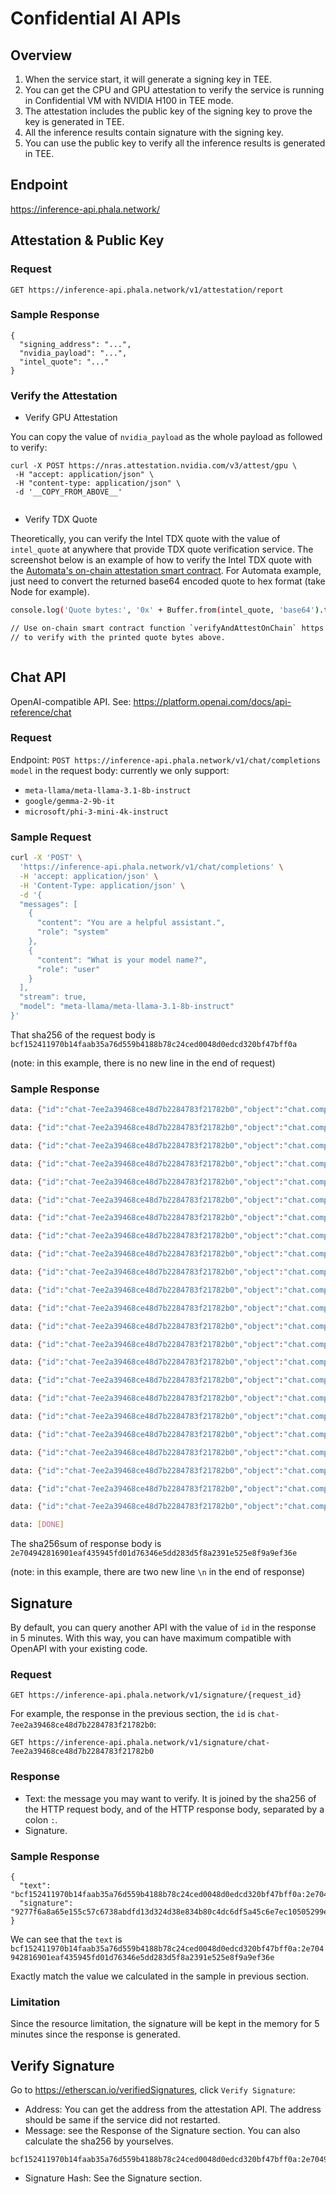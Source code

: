 # Confidential AI APIs

## Overview

1. When the service start, it will generate a signing key in TEE.
2. You can get the CPU and GPU attestation to verify the service is running in Confidential VM with NVIDIA H100 in TEE mode.
3. The attestation includes the public key of the signing key to prove the key is generated in TEE.
4. All the inference results contain signature with the signing key.
5. You can use the public key to verify all the inference results is generated in TEE. 

## Endpoint

https://inference-api.phala.network/

## Attestation & Public Key

### Request

`GET https://inference-api.phala.network/v1/attestation/report`

### Sample Response

```
{
  "signing_address": "...",
  "nvidia_payload": "...",
  "intel_quote": "..."
}
```

### Verify the Attestation

- Verify GPU Attestation

You can copy the value of `nvidia_payload` as the whole payload as followed to verify:

```
curl -X POST https://nras.attestation.nvidia.com/v3/attest/gpu \
 -H "accept: application/json" \
 -H "content-type: application/json" \
 -d '__COPY_FROM_ABOVE__'
```

<figure><img src="../.gitbook/assets/nvidia-gpu-attestation-v3.png" alt=""><figcaption></figcaption></figure>

- Verify TDX Quote

Theoretically, you can verify the Intel TDX quote with the value of `intel_quote` at anywhere that provide TDX quote verification service. The screenshot below is an example of how to verify the Intel TDX quote with the [Automata's on-chain attestation smart contract](https://explorer.ata.network/address/0xE26E11B257856B0bEBc4C759aaBDdea72B64351F/contract/65536_2/readContract#F6). For Automata example, just need to convert the returned base64 encoded quote to hex format (take Node for example).

```sh
console.log('Quote bytes:', '0x' + Buffer.from(intel_quote, 'base64').toString('hex'));

// Use on-chain smart contract function `verifyAndAttestOnChain` https://explorer.ata.network/address/0xE26E11B257856B0bEBc4C759aaBDdea72B64351F/contract/65536_2/readContract#F6
// to verify with the printed quote bytes above.
```

<figure><img src="../.gitbook/assets/automata-attestation.png" alt=""><figcaption></figcaption></figure>

## Chat API

OpenAI-compatible API. See: https://platform.openai.com/docs/api-reference/chat

### Request

Endpoint: `POST https://inference-api.phala.network/v1/chat/completions`
`model` in the request body: currently we only support:

- `meta-llama/meta-llama-3.1-8b-instruct`
- `google/gemma-2-9b-it`
- `microsoft/phi-3-mini-4k-instruct`

### Sample Request

```bash
curl -X 'POST' \
  'https://inference-api.phala.network/v1/chat/completions' \
  -H 'accept: application/json' \
  -H 'Content-Type: application/json' \
  -d '{
  "messages": [
    {
      "content": "You are a helpful assistant.",
      "role": "system"
    },
    {
      "content": "What is your model name?",
      "role": "user"
    }
  ],
  "stream": true,
  "model": "meta-llama/meta-llama-3.1-8b-instruct"
}'
```

That sha256 of the request body is `bcf152411970b14faab35a76d559b4188b78c24ced0048d0edcd320bf47bff0a`

(note: in this example, there is no new line in the end of request)

### Sample Response

```bash
data: {"id":"chat-7ee2a39468ce48d7b2284783f21782b0","object":"chat.completion.chunk","created":1728887353,"model":"meta-llama/meta-llama-3.1-8b-instruct","choices":[{"index":0,"delta":{"role":"assistant"},"logprobs":null,"finish_reason":null}]}

data: {"id":"chat-7ee2a39468ce48d7b2284783f21782b0","object":"chat.completion.chunk","created":1728887353,"model":"meta-llama/meta-llama-3.1-8b-instruct","choices":[{"index":0,"delta":{"content":"I"},"logprobs":null,"finish_reason":null}]}

data: {"id":"chat-7ee2a39468ce48d7b2284783f21782b0","object":"chat.completion.chunk","created":1728887353,"model":"meta-llama/meta-llama-3.1-8b-instruct","choices":[{"index":0,"delta":{"content":"'m"},"logprobs":null,"finish_reason":null}]}

data: {"id":"chat-7ee2a39468ce48d7b2284783f21782b0","object":"chat.completion.chunk","created":1728887353,"model":"meta-llama/meta-llama-3.1-8b-instruct","choices":[{"index":0,"delta":{"content":" an"},"logprobs":null,"finish_reason":null}]}

data: {"id":"chat-7ee2a39468ce48d7b2284783f21782b0","object":"chat.completion.chunk","created":1728887353,"model":"meta-llama/meta-llama-3.1-8b-instruct","choices":[{"index":0,"delta":{"content":" AI"},"logprobs":null,"finish_reason":null}]}

data: {"id":"chat-7ee2a39468ce48d7b2284783f21782b0","object":"chat.completion.chunk","created":1728887353,"model":"meta-llama/meta-llama-3.1-8b-instruct","choices":[{"index":0,"delta":{"content":" model"},"logprobs":null,"finish_reason":null}]}

data: {"id":"chat-7ee2a39468ce48d7b2284783f21782b0","object":"chat.completion.chunk","created":1728887353,"model":"meta-llama/meta-llama-3.1-8b-instruct","choices":[{"index":0,"delta":{"content":" known"},"logprobs":null,"finish_reason":null}]}

data: {"id":"chat-7ee2a39468ce48d7b2284783f21782b0","object":"chat.completion.chunk","created":1728887353,"model":"meta-llama/meta-llama-3.1-8b-instruct","choices":[{"index":0,"delta":{"content":" as"},"logprobs":null,"finish_reason":null}]}

data: {"id":"chat-7ee2a39468ce48d7b2284783f21782b0","object":"chat.completion.chunk","created":1728887353,"model":"meta-llama/meta-llama-3.1-8b-instruct","choices":[{"index":0,"delta":{"content":" L"},"logprobs":null,"finish_reason":null}]}

data: {"id":"chat-7ee2a39468ce48d7b2284783f21782b0","object":"chat.completion.chunk","created":1728887353,"model":"meta-llama/meta-llama-3.1-8b-instruct","choices":[{"index":0,"delta":{"content":"lama"},"logprobs":null,"finish_reason":null}]}

data: {"id":"chat-7ee2a39468ce48d7b2284783f21782b0","object":"chat.completion.chunk","created":1728887353,"model":"meta-llama/meta-llama-3.1-8b-instruct","choices":[{"index":0,"delta":{"content":"."},"logprobs":null,"finish_reason":null}]}

data: {"id":"chat-7ee2a39468ce48d7b2284783f21782b0","object":"chat.completion.chunk","created":1728887353,"model":"meta-llama/meta-llama-3.1-8b-instruct","choices":[{"index":0,"delta":{"content":" L"},"logprobs":null,"finish_reason":null}]}

data: {"id":"chat-7ee2a39468ce48d7b2284783f21782b0","object":"chat.completion.chunk","created":1728887353,"model":"meta-llama/meta-llama-3.1-8b-instruct","choices":[{"index":0,"delta":{"content":"lama"},"logprobs":null,"finish_reason":null}]}

data: {"id":"chat-7ee2a39468ce48d7b2284783f21782b0","object":"chat.completion.chunk","created":1728887353,"model":"meta-llama/meta-llama-3.1-8b-instruct","choices":[{"index":0,"delta":{"content":" stands"},"logprobs":null,"finish_reason":null}]}

data: {"id":"chat-7ee2a39468ce48d7b2284783f21782b0","object":"chat.completion.chunk","created":1728887353,"model":"meta-llama/meta-llama-3.1-8b-instruct","choices":[{"index":0,"delta":{"content":" for"},"logprobs":null,"finish_reason":null}]}

data: {"id":"chat-7ee2a39468ce48d7b2284783f21782b0","object":"chat.completion.chunk","created":1728887353,"model":"meta-llama/meta-llama-3.1-8b-instruct","choices":[{"index":0,"delta":{"content":" \""},"logprobs":null,"finish_reason":null}]}

data: {"id":"chat-7ee2a39468ce48d7b2284783f21782b0","object":"chat.completion.chunk","created":1728887353,"model":"meta-llama/meta-llama-3.1-8b-instruct","choices":[{"index":0,"delta":{"content":"Large"},"logprobs":null,"finish_reason":null}]}

data: {"id":"chat-7ee2a39468ce48d7b2284783f21782b0","object":"chat.completion.chunk","created":1728887353,"model":"meta-llama/meta-llama-3.1-8b-instruct","choices":[{"index":0,"delta":{"content":" Language"},"logprobs":null,"finish_reason":null}]}

data: {"id":"chat-7ee2a39468ce48d7b2284783f21782b0","object":"chat.completion.chunk","created":1728887353,"model":"meta-llama/meta-llama-3.1-8b-instruct","choices":[{"index":0,"delta":{"content":" Model"},"logprobs":null,"finish_reason":null}]}

data: {"id":"chat-7ee2a39468ce48d7b2284783f21782b0","object":"chat.completion.chunk","created":1728887353,"model":"meta-llama/meta-llama-3.1-8b-instruct","choices":[{"index":0,"delta":{"content":" Meta"},"logprobs":null,"finish_reason":null}]}

data: {"id":"chat-7ee2a39468ce48d7b2284783f21782b0","object":"chat.completion.chunk","created":1728887353,"model":"meta-llama/meta-llama-3.1-8b-instruct","choices":[{"index":0,"delta":{"content":" AI"},"logprobs":null,"finish_reason":null}]}

data: {"id":"chat-7ee2a39468ce48d7b2284783f21782b0","object":"chat.completion.chunk","created":1728887353,"model":"meta-llama/meta-llama-3.1-8b-instruct","choices":[{"index":0,"delta":{"content":".\""},"logprobs":null,"finish_reason":null}]}

data: {"id":"chat-7ee2a39468ce48d7b2284783f21782b0","object":"chat.completion.chunk","created":1728887353,"model":"meta-llama/meta-llama-3.1-8b-instruct","choices":[{"index":0,"delta":{"content":""},"logprobs":null,"finish_reason":"stop","stop_reason":null}]}

data: [DONE]

```

The sha256sum of response body is `2e704942816901eaf435945fd01d76346e5dd283d5f8a2391e525e8f9a9ef36e`

(note: in this example, there are two new line `\n` in the end of response)

## Signature

By default, you can query another API with the value of `id` in the response in 5 minutes. With this way, you can have maximum compatible with OpenAPI with your existing code.

### Request

`GET https://inference-api.phala.network/v1/signature/{request_id}`

For example, the response in the previous section, the `id` is `chat-7ee2a39468ce48d7b2284783f21782b0`:

`GET https://inference-api.phala.network/v1/signature/chat-7ee2a39468ce48d7b2284783f21782b0` 

### Response

- Text: the message you may want to verify. It is joined by the sha256 of the HTTP request body, and of the HTTP response body, separated by a colon `:`.
- Signature.

### Sample Response

```
{
  "text": "bcf152411970b14faab35a76d559b4188b78c24ced0048d0edcd320bf47bff0a:2e704942816901eaf435945fd01d76346e5dd283d5f8a2391e525e8f9a9ef36e",
  "signature": "9277f6a8a65e155c57c6738abdfd13d324d38e834b80c4dc6df5a45c6e7ec10505299edffb36ed0639529b8d96488238019e8fe240369a9344993809845cf2151c"
}
```

We can see that the `text` is `bcf152411970b14faab35a76d559b4188b78c24ced0048d0edcd320bf47bff0a:2e704942816901eaf435945fd01d76346e5dd283d5f8a2391e525e8f9a9ef36e`

Exactly match the value we calculated in the sample in previous section.

### Limitation

Since the resource limitation, the signature will be kept in the memory for 5 minutes since the response is generated.

## Verify Signature

Go to https://etherscan.io/verifiedSignatures, click `Verify Signature`:

- Address: You can get the address from the attestation API. The address should be same if the service did not restarted.
- Message: see the Response of the Signature section. You can also calculate the sha256 by yourselves.

```
bcf152411970b14faab35a76d559b4188b78c24ced0048d0edcd320bf47bff0a:2e704942816901eaf435945fd01d76346e5dd283d5f8a2391e525e8f9a9ef36e
```

- Signature Hash: See the Signature section.